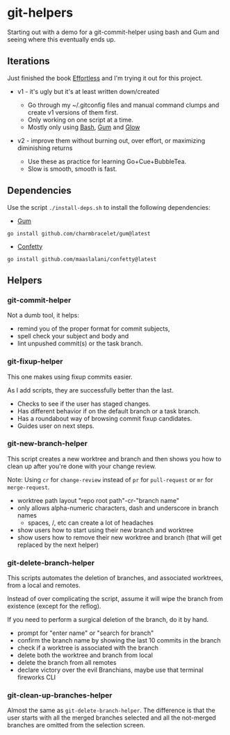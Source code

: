 # git-helpers

Starting out with a demo for a git-commit-helper using bash and Gum and seeing where this eventually ends up.

## Iterations

Just finished the book [Effortless](https://gregmckeown.com/books/effortless/) and I'm trying it out for this project.

- v1 - it's ugly but it's at least written down/created

    - Go through my ~/.gitconfig files and manual command clumps and create v1 versions of them first.
    - Only working on one script at a time.
    - Mostly only using [Bash](https://www.gnu.org/software/bash/manual/bash.html), [Gum](https://github.com/charmbracelet/gum) and [Glow](https://github.com/charmbracelet/glow)

- v2 - improve them without burning out, over effort, or maximizing diminishing returns

    - Use these as practice for learning Go+Cue+BubbleTea.
    - Slow is smooth, smooth is fast.

## Dependencies

Use the script `./install-deps.sh` to install the following dependencies:

- [Gum](https://github.com/charmbracelet/gum)

```text
go install github.com/charmbracelet/gum@latest
```

- [Confetty](https://github.com/maaslalani/confetty)

```text
go install github.com/maaslalani/confetty@latest
```

## Helpers

### git-commit-helper

Not a dumb tool, it helps:

- remind you of the proper format for commit subjects,
- spell check your subject and body and
- lint unpushed commit(s) or the task branch.

### git-fixup-helper

This one makes using fixup commits easier.

As I add scripts, they are successfully better than the last.

- Checks to see if the user has staged changes.
- Has different behavior if on the default branch or a task branch.
- Has a roundabout way of browsing commit fixup candidates.
- Guides user on next steps.

### git-new-branch-helper

This script creates a new worktree and branch and then shows you how to clean up after you're done with your change review.

Note: Using `cr` for `change-review` instead of `pr` for `pull-request` or `mr` for `merge-request`.

- worktree path layout "repo root path"-cr-"branch name"
- only allows alpha-numeric characters, dash and underscore in branch names
    - spaces, /, etc can create a lot of headaches
- show users how to start using their new branch and worktree
- show users how to remove their new worktree and branch (that will get replaced by the next helper)

### git-delete-branch-helper

This scripts automates the deletion of branches, and associated worktrees, from a local and remotes.

Instead of over complicating the script, assume it will wipe the branch from existence (except for the reflog).

If you need to perform a surgical deletion of the branch, do it by hand.

- prompt for "enter name" or "search for branch"
- confirm the branch name by showing the last 10 commits in the branch
- check if a worktree is associated with the branch
- delete both the worktree and branch from local
- delete the branch from all remotes
- declare victory over the evil Branchians, maybe use that terminal fireworks CLI

### git-clean-up-branches-helper

Almost the same as `git-delete-branch-helper`.
The difference is that the user starts with all the merged branches selected and all the not-merged branches are omitted from the selection screen.

